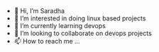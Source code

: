 - 👋 Hi, I’m Saradha 
- 👀 I’m interested in doing linux based projects
- 🌱 I’m currently learning devops
- 💞️ I’m looking to collaborate on devops projects
- 📫 How to reach me ...

<!---
Saradhasailesh/Saradhasailesh is a ✨ special ✨ repository because its `README.md` (this file) appears on your GitHub profile.
You can click the Preview link to take a look at your changes.
--->

